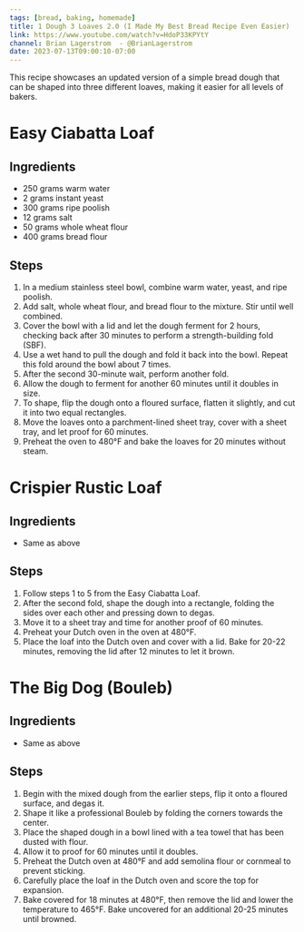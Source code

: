 ```yaml
---
tags: [bread, baking, homemade]
title: 1 Dough 3 Loaves 2.0 (I Made My Best Bread Recipe Even Easier)
link: https://www.youtube.com/watch?v=HdoP33KPYtY
channel: Brian Lagerstrom  - @BrianLagerstrom
date: 2023-07-13T09:00:10-07:00
---
```


This recipe showcases an updated version of a simple bread dough that can be shaped into three different loaves, making it easier for all levels of bakers.

# Easy Ciabatta Loaf
## Ingredients
- 250 grams warm water
- 2 grams instant yeast
- 300 grams ripe poolish
- 12 grams salt
- 50 grams whole wheat flour
- 400 grams bread flour

## Steps
1. In a medium stainless steel bowl, combine warm water, yeast, and ripe poolish.
2. Add salt, whole wheat flour, and bread flour to the mixture. Stir until well combined.
3. Cover the bowl with a lid and let the dough ferment for 2 hours, checking back after 30 minutes to perform a strength-building fold (SBF).
4. Use a wet hand to pull the dough and fold it back into the bowl. Repeat this fold around the bowl about 7 times.
5. After the second 30-minute wait, perform another fold.
6. Allow the dough to ferment for another 60 minutes until it doubles in size.
7. To shape, flip the dough onto a floured surface, flatten it slightly, and cut it into two equal rectangles.
8. Move the loaves onto a parchment-lined sheet tray, cover with a sheet tray, and let proof for 60 minutes.
9. Preheat the oven to 480°F and bake the loaves for 20 minutes without steam.

# Crispier Rustic Loaf
## Ingredients
- Same as above

## Steps
1. Follow steps 1 to 5 from the Easy Ciabatta Loaf.
2. After the second fold, shape the dough into a rectangle, folding the sides over each other and pressing down to degas.
3. Move it to a sheet tray and time for another proof of 60 minutes.
4. Preheat your Dutch oven in the oven at 480°F.
5. Place the loaf into the Dutch oven and cover with a lid. Bake for 20-22 minutes, removing the lid after 12 minutes to let it brown.

# The Big Dog (Bouleb)
## Ingredients
- Same as above

## Steps
1. Begin with the mixed dough from the earlier steps, flip it onto a floured surface, and degas it.
2. Shape it like a professional Bouleb by folding the corners towards the center.
3. Place the shaped dough in a bowl lined with a tea towel that has been dusted with flour.
4. Allow it to proof for 60 minutes until it doubles.
5. Preheat the Dutch oven at 480°F and add semolina flour or cornmeal to prevent sticking.
6. Carefully place the loaf in the Dutch oven and score the top for expansion.
7. Bake covered for 18 minutes at 480°F, then remove the lid and lower the temperature to 465°F. Bake uncovered for an additional 20-25 minutes until browned.